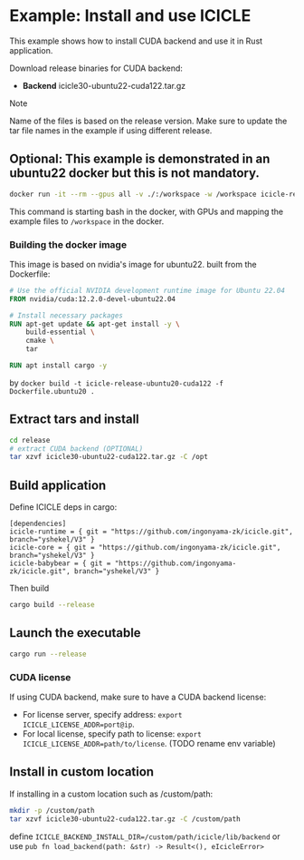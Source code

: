 

# Example: Install and use ICICLE

This example shows how to install CUDA backend and use it in Rust application.

Download release binaries for CUDA backend:

- **Backend** icicle30-ubuntu22-cuda122.tar.gz

> [!NOTE]
> Name of the files is based on the release version. Make sure to update the tar file names in the example if using different release.


## Optional: This example is demonstrated in an ubuntu22 docker but this is not mandatory.

```bash
docker run -it --rm --gpus all -v ./:/workspace -w /workspace icicle-release-ubuntu22-cuda122 bash
```

This command is starting bash in the docker, with GPUs and mapping the example files to `/workspace` in the docker.

### Building the docker image

This image is based on nvidia's image for ubuntu22. built from the Dockerfile:
```dockerfile
# Use the official NVIDIA development runtime image for Ubuntu 22.04
FROM nvidia/cuda:12.2.0-devel-ubuntu22.04

# Install necessary packages
RUN apt-get update && apt-get install -y \
    build-essential \
    cmake \
    tar

RUN apt install cargo -y
```

by `docker build -t icicle-release-ubuntu20-cuda122 -f Dockerfile.ubuntu20 .`

## Extract tars and install

```bash
cd release
# extract CUDA backend (OPTIONAL)
tar xzvf icicle30-ubuntu22-cuda122.tar.gz -C /opt
```

## Build application

Define ICICLE deps in cargo:
```cargo
[dependencies]
icicle-runtime = { git = "https://github.com/ingonyama-zk/icicle.git", branch="yshekel/V3" }
icicle-core = { git = "https://github.com/ingonyama-zk/icicle.git", branch="yshekel/V3" }
icicle-babybear = { git = "https://github.com/ingonyama-zk/icicle.git", branch="yshekel/V3" }
```

Then build
```bash
cargo build --release
```

## Launch the executable

```bash
cargo run --release
```

### CUDA license

If using CUDA backend, make sure to have a CUDA backend license:
- For license server, specify address: `export ICICLE_LICENSE_ADDR=port@ip`.
- For local license, specify path to license: `export ICICLE_LICENSE_ADDR=path/to/license`. (TODO rename env variable)

## Install in custom location

If installing in a custom location such as /custom/path:
```bash
mkdir -p /custom/path
tar xzvf icicle30-ubuntu22-cuda122.tar.gz -C /custom/path
```

define `ICICLE_BACKEND_INSTALL_DIR=/custom/path/icicle/lib/backend` or use `pub fn load_backend(path: &str) -> Result<(), eIcicleError>`